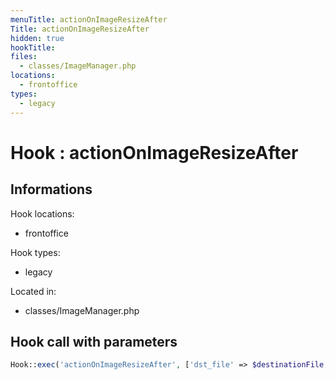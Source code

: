 ```yaml
---
menuTitle: actionOnImageResizeAfter
Title: actionOnImageResizeAfter
hidden: true
hookTitle: 
files:
  - classes/ImageManager.php
locations:
  - frontoffice
types:
  - legacy
---
```


# Hook : actionOnImageResizeAfter

## Informations

Hook locations: 
  - frontoffice

Hook types: 
  - legacy

Located in: 
  - classes/ImageManager.php

## Hook call with parameters

```php
Hook::exec('actionOnImageResizeAfter', ['dst_file' => $destinationFile, 'file_type' => $fileType]);
```